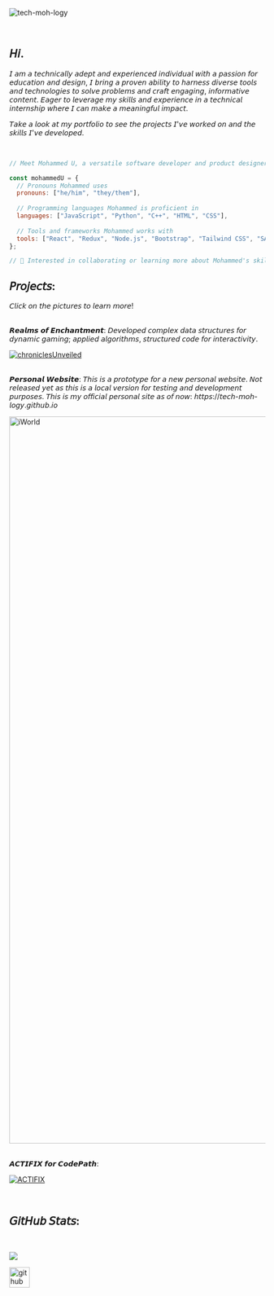 ![tech-moh-logy](https://github.com/tech-moh-logy/tech-moh-logy/assets/132733865/a1e50ecb-02a8-4a10-98f1-89ab1fcd99df) 

<br>

## 𝘏𝘪.

𝘐 𝘢𝘮 𝘢 𝘵𝘦𝘤𝘩𝘯𝘪𝘤𝘢𝘭𝘭𝘺 𝘢𝘥𝘦𝘱𝘵 𝘢𝘯𝘥 𝘦𝘹𝘱𝘦𝘳𝘪𝘦𝘯𝘤𝘦𝘥 𝘪𝘯𝘥𝘪𝘷𝘪𝘥𝘶𝘢𝘭 𝘸𝘪𝘵𝘩 𝘢 𝘱𝘢𝘴𝘴𝘪𝘰𝘯 𝘧𝘰𝘳 𝘦𝘥𝘶𝘤𝘢𝘵𝘪𝘰𝘯 𝘢𝘯𝘥 𝘥𝘦𝘴𝘪𝘨𝘯, 𝘐 𝘣𝘳𝘪𝘯𝘨 𝘢 𝘱𝘳𝘰𝘷𝘦𝘯 𝘢𝘣𝘪𝘭𝘪𝘵𝘺 𝘵𝘰 𝘩𝘢𝘳𝘯𝘦𝘴𝘴 𝘥𝘪𝘷𝘦𝘳𝘴𝘦 𝘵𝘰𝘰𝘭𝘴 𝘢𝘯𝘥 𝘵𝘦𝘤𝘩𝘯𝘰𝘭𝘰𝘨𝘪𝘦𝘴 𝘵𝘰 𝘴𝘰𝘭𝘷𝘦 𝘱𝘳𝘰𝘣𝘭𝘦𝘮𝘴 𝘢𝘯𝘥 𝘤𝘳𝘢𝘧𝘵 𝘦𝘯𝘨𝘢𝘨𝘪𝘯𝘨, 𝘪𝘯𝘧𝘰𝘳𝘮𝘢𝘵𝘪𝘷𝘦 𝘤𝘰𝘯𝘵𝘦𝘯𝘵. 𝘌𝘢𝘨𝘦𝘳 𝘵𝘰 𝘭𝘦𝘷𝘦𝘳𝘢𝘨𝘦 𝘮𝘺 𝘴𝘬𝘪𝘭𝘭𝘴 𝘢𝘯𝘥 𝘦𝘹𝘱𝘦𝘳𝘪𝘦𝘯𝘤𝘦 𝘪𝘯 𝘢 𝘵𝘦𝘤𝘩𝘯𝘪𝘤𝘢𝘭 𝘪𝘯𝘵𝘦𝘳𝘯𝘴𝘩𝘪𝘱 𝘸𝘩𝘦𝘳𝘦 𝘐 𝘤𝘢𝘯 𝘮𝘢𝘬𝘦 𝘢 𝘮𝘦𝘢𝘯𝘪𝘯𝘨𝘧𝘶𝘭 𝘪𝘮𝘱𝘢𝘤𝘵.

𝘛𝘢𝘬𝘦 𝘢 𝘭𝘰𝘰𝘬 𝘢𝘵 𝘮𝘺 𝘱𝘰𝘳𝘵𝘧𝘰𝘭𝘪𝘰 𝘵𝘰 𝘴𝘦𝘦 𝘵𝘩𝘦 𝘱𝘳𝘰𝘫𝘦𝘤𝘵𝘴 𝘐'𝘷𝘦 𝘸𝘰𝘳𝘬𝘦𝘥 𝘰𝘯 𝘢𝘯𝘥 𝘵𝘩𝘦 𝘴𝘬𝘪𝘭𝘭𝘴 𝘐'𝘷𝘦 𝘥𝘦𝘷𝘦𝘭𝘰𝘱𝘦𝘥. 

<br>

<!--START_SECTION-->

``` javascript
// Meet Mohammed U, a versatile software developer and product designer!

const mohammedU = {
  // Pronouns Mohammed uses
  pronouns: ["he/him", "they/them"],
  
  // Programming languages Mohammed is proficient in
  languages: ["JavaScript", "Python", "C++", "HTML", "CSS"],
  
  // Tools and frameworks Mohammed works with
  tools: ["React", "Redux", "Node.js", "Bootstrap", "Tailwind CSS", "SASS"]
};

// 💼 Interested in collaborating or learning more about Mohammed's skills? Reach out on LinkedIn!

```

<!--END_SECTION>-->

## 𝘗𝘳𝘰𝘫𝘦𝘤𝘵𝘴:
𝘊𝘭𝘪𝘤𝘬 𝘰𝘯 𝘵𝘩𝘦 𝘱𝘪𝘤𝘵𝘶𝘳𝘦𝘴 𝘵𝘰 𝘭𝘦𝘢𝘳𝘯 𝘮𝘰𝘳𝘦! 

<br> 𝙍𝙚𝙖𝙡𝙢𝙨 𝙤𝙛 𝙀𝙣𝙘𝙝𝙖𝙣𝙩𝙢𝙚𝙣𝙩: 𝘋𝘦𝘷𝘦𝘭𝘰𝘱𝘦𝘥 𝘤𝘰𝘮𝘱𝘭𝘦𝘹 𝘥𝘢𝘵𝘢 𝘴𝘵𝘳𝘶𝘤𝘵𝘶𝘳𝘦𝘴 𝘧𝘰𝘳 𝘥𝘺𝘯𝘢𝘮𝘪𝘤 𝘨𝘢𝘮𝘪𝘯𝘨; 𝘢𝘱𝘱𝘭𝘪𝘦𝘥 𝘢𝘭𝘨𝘰𝘳𝘪𝘵𝘩𝘮𝘴, 𝘴𝘵𝘳𝘶𝘤𝘵𝘶𝘳𝘦𝘥 𝘤𝘰𝘥𝘦 𝘧𝘰𝘳 𝘪𝘯𝘵𝘦𝘳𝘢𝘤𝘵𝘪𝘷𝘪𝘵𝘺.

[![chroniclesUnveiled](https://github.com/tech-moh-logy/Realms-of-Enchantment/assets/132733865/61b20d8e-f3cb-4adc-8992-9a234a14d3b4)](https://github.com/tech-moh-logy/Realms-of-Enchantment)

<br> 𝙋𝙚𝙧𝙨𝙤𝙣𝙖𝙡 𝙒𝙚𝙗𝙨𝙞𝙩𝙚: 𝘛𝘩𝘪𝘴 𝘪𝘴 𝘢 𝘱𝘳𝘰𝘵𝘰𝘵𝘺𝘱𝘦 𝘧𝘰𝘳 𝘢 𝘯𝘦𝘸 𝘱𝘦𝘳𝘴𝘰𝘯𝘢𝘭 𝘸𝘦𝘣𝘴𝘪𝘵𝘦. 𝘕𝘰𝘵 𝘳𝘦𝘭𝘦𝘢𝘴𝘦𝘥 𝘺𝘦𝘵 𝘢𝘴 𝘵𝘩𝘪𝘴 𝘪𝘴 𝘢 𝘭𝘰𝘤𝘢𝘭 𝘷𝘦𝘳𝘴𝘪𝘰𝘯 𝘧𝘰𝘳 𝘵𝘦𝘴𝘵𝘪𝘯𝘨 𝘢𝘯𝘥 𝘥𝘦𝘷𝘦𝘭𝘰𝘱𝘮𝘦𝘯𝘵 𝘱𝘶𝘳𝘱𝘰𝘴𝘦𝘴. 𝘛𝘩𝘪𝘴 𝘪𝘴 𝘮𝘺 𝘰𝘧𝘧𝘪𝘤𝘪𝘢𝘭 𝘱𝘦𝘳𝘴𝘰𝘯𝘢𝘭 𝘴𝘪𝘵𝘦 𝘢𝘴 𝘰𝘧 𝘯𝘰𝘸: 𝘩𝘵𝘵𝘱𝘴://𝘵𝘦𝘤𝘩-𝘮𝘰𝘩-𝘭𝘰𝘨𝘺.𝘨𝘪𝘵𝘩𝘶𝘣.𝘪𝘰

<img width="1428" alt="iWorld" src="https://github.com/tech-moh-logy/tech-moh-logy/assets/132733865/fda5aea7-b863-48cf-baba-705b14e048cc">

<br> 𝘼𝘾𝙏𝙄𝙁𝙄𝙓 𝙛𝙤𝙧 𝘾𝙤𝙙𝙚𝙋𝙖𝙩𝙝:

[![ACTIFIX](https://github.com/tech-moh-logy/tech-moh-logy/assets/132733865/ca97a2e1-03f5-4aee-956d-fec16f05a13c)](https://www.loom.com/share/ec8601a75b024699a3802439ccdc7e09?sid=9a1d2d46-dfac-4a88-9f89-5a1abd725927)

<br>

## 𝘎𝘪𝘵𝘏𝘶𝘣 𝘚𝘵𝘢𝘵𝘴: 

<br>

![](https://github-readme-streak-stats.herokuapp.com/?user=tech-moh-logy&theme=dark&hide_border=false)<br/>

[<img src='https://cdn.jsdelivr.net/npm/simple-icons@3.0.1/icons/github.svg' alt='github' height='40'>](https://github.com/tech-moh-logy)  
